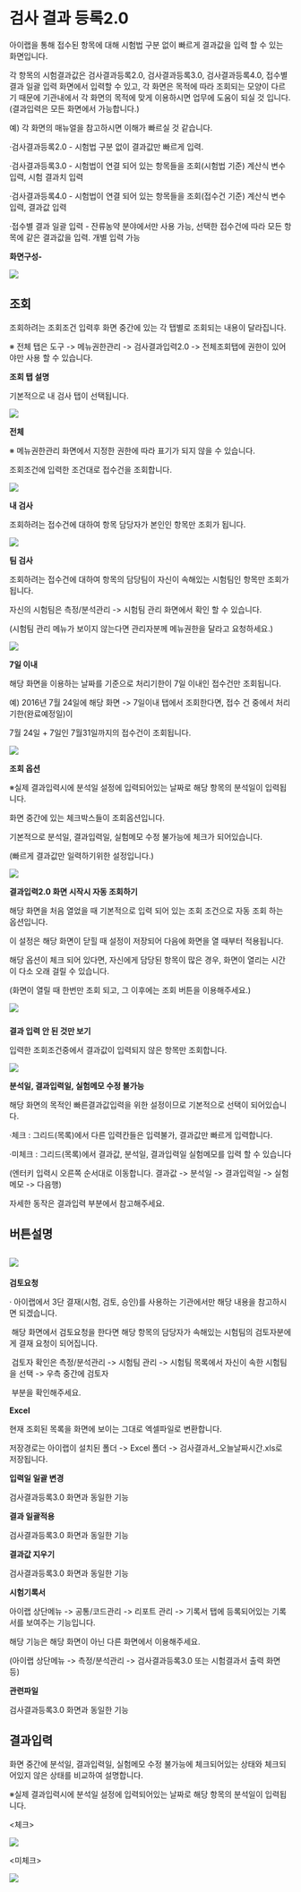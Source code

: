 # 검사 결과 등록2.0

아이랩을 통해 접수된 항목에 대해 시험법 구분 없이 빠르게 결과값을 입력 할 수 있는 화면입니다.

각 항목의 시험결과값은 검사결과등록2.0, 검사결과등록3.0, 검사결과등록4.0, 접수별 결과 일괄 입력 화면에서 입력할 수 있고, 각 화면은 목적에 따라 조회되는 모양이 다르기 때문에 기관내에서 각 화면의 목적에 맞게 이용하시면 업무에 도움이 되실 것 입니다.\(결과입력은 모든 화면에서 가능합니다.\)

예\) 각 화면의 매뉴얼을 참고하시면 이해가 빠르실 것 같습니다.

·검사결과등록2.0 - 시험법 구분 없이 결과값만 빠르게 입력.

·검사결과등록3.0 - 시험법이 연결 되어 있는 항목들을 조회\(시험법 기준\) 계산식 변수 입력, 시험 결과치 입력

·검사결과등록4.0 - 시험법이 연결 되어 있는 항목들을 조회\(접수건 기준\) 계산식 변수 입력, 결과값 입력

·접수별 결과 일괄 입력 - 잔류농약 분야에서만 사용 가능, 선택한 접수건에 따라 모든 항목에 같은 결과값을 입력. 개별 입력 가능

**화면구성-**

![](/assets/004측정분석관리/145화면구성.png)

## 조회

조회하려는 조회조건 입력후 화면 중간에 있는 각 탭별로 조회되는 내용이 달라집니다.

※ 전체 탭은 도구 -&gt; 메뉴권한관리 -&gt; 검사결과입력2.0 -&gt; 전체조회탭에 권한이 있어야만 사용 할 수 있습니다.

**조회 탭 설명**

기본적으로 내 검사 탭이 선택됩니다.

![](/assets/004측정분석관리/146조회탭.png)

**전체**

※ 메뉴권한관리 화면에서 지정한 권한에 따라 표기가 되지 않을 수 있습니다.

조회조건에 입력한 조건대로 접수건을 조회합니다.

![](/assets/004측정분석관리/147조회탭_전체.png)

**내 검사**

조회하려는 접수건에 대하여 항목 담당자가 본인인 항목만 조회가 됩니다.

![](/assets/004측정분석관리/148조회탭.png)

**팀 검사**

조회하려는 접수건에 대하여 항목의 담당팀이 자신이 속해있는 시험팀인 항목만 조회가 됩니다.

자신의 시험팀은 측정/분석관리 -&gt; 시험팀 관리 화면에서 확인 할 수 있습니다.

\(시험팀 관리 메뉴가 보이지 않는다면 관리자분께 메뉴권한을 달라고 요청하세요.\)

![](/assets/004측정분석관리/149조회탭_팀검사.png)

**7일 이내**

해당 화면을 이용하는 날짜를 기준으로 처리기한이 7일 이내인 접수건만 조회됩니다.

예\) 2016년 7월 24일에 해당 화면 -&gt; 7일이내 탭에서 조회한다면, 접수 건 중에서 처리기한\(완료예정일\)이

7월 24일 + 7일인 7월31일까지의 접수건이 조회됩니다.

![](/assets/004측정분석관리/150조회탭_7일이내.png)

**조회 옵션**

※실제 결과입력시에 분석일 설정에 입력되어있는 날짜로 해당 항목의 분석일이 입력됩니다.

화면 중간에 있는 체크박스들이 조회옵션입니다.

기본적으로 분석일, 결과입력일, 실험메모 수정 불가능에 체크가 되어있습니다.

\(빠르게 결과값만 일력하기위한 설정입니다.\)

![](/assets/004측정분석관리/151조회옵션.png)

**결과입력2.0 화면 시작시 자동 조회하기**

해당 화면을 처음 열었을 때 기본적으로 입력 되어 있는 조회 조건으로 자동 조회 하는 옵션입니다.

이 설정은 해당 화면이 닫힐 때 설정이 저장되어 다음에 화면을 열 때부터 적용됩니다.

해당 옵션이 체크 되어 있다면, 자신에게 담당된 항목이 많은 경우, 화면이 열리는 시간이 다소 오래 걸릴 수 있습니다.

\(화면이 열릴 때 한번만 조회 되고, 그 이후에는 조회 버튼을 이용해주세요.\)

![](/assets/004측정분석관리/152조회옵션_기본조회.png)

### 

**결과 입력 안 된 것만 보기**

입력한 조회조건중에서 결과값이 입력되지 않은 항목만 조회합니다.

![](/assets/004측정분석관리/153조회옵션_입력안된것만.png)

**분석일, 결과입력일, 실험메모 수정 불가능**

해당 화면의 목적인 빠른결과값입력을 위한 설정이므로 기본적으로 선택이 되어있습니다.

·체크 : 그리드\(목록\)에서 다른 입력칸들은 입력불가, 결과값만 빠르게 입력합니다.

·미체크 : 그리드\(목록\)에서 결과값, 분석일, 결과입력일 실험메모를 입력 할 수 있습니다

\(엔터키 입력시 오른쪽 순서대로 이동합니다. 결과값 -&gt; 분석일 -&gt; 결과입력일 -&gt; 실험메모 -&gt; 다음행\)

자세한 동작은 결과입력 부분에서 참고해주세요.



## 버튼설명

## ![](/assets/004측정분석관리/154버튼들.png) 

**검토요청**

· 아이랩에서 3단 결재\(시험, 검토, 승인\)를 사용하는 기관에서만 해당 내용을 참고하시면 되겠습니다.

 해당 화면에서 검토요청을 한다면 해당 항목의 담당자가 속해있는 시험팀의 검토자분에게 결재 요청이 되어집니다.

 검토자 확인은 측정/분석관리 -&gt; 시험팀 관리 -&gt; 시험팀 목록에서 자신이 속한 시험팀을 선택 -&gt; 우측 중간에 검토자   

 부분을 확인해주세요.

  


**Excel**

현재 조회된 목록을 화면에 보이는 그대로 엑셀파일로 변환합니다.

저장경로는 아이랩이 설치된 폴더 -&gt; Excel 폴더 -&gt; 검사결과서\_오늘날짜시간.xls로 저장됩니다.

**입력일 일괄 변경**

검사결과등록3.0 화면과 동일한 기능

  


**결과 일괄적용**

검사결과등록3.0 화면과 동일한 기능

  


**결과값 지우기**

검사결과등록3.0 화면과 동일한 기능



  


**시험기록서**

아이랩 상단메뉴 -&gt; 공통/코드관리 -&gt; 리포트 관리 -&gt; 기록서 탭에 등록되어있는 기록서를 보여주는 기능입니다.

해당 기능은 해당 화면이 아닌 다른 화면에서 이용해주세요.

\(아이랩 상단메뉴 -&gt; 측정/분석관리 -&gt; 검사결과등록3.0 또는 시험결과서 출력 화면 등\)

  


**관련파일**

검사결과등록3.0 화면과 동일한 기능

## **결과입력**

화면 중간에 분석일, 결과입력일, 실험메모 수정 불가능에 체크되어있는 상태와 체크되어있지 않은 상태를 비교하여 설명합니다.

※실제 결과입력시에 분석일 설정에 입력되어있는 날짜로 해당 항목의 분석일이 입력됩니다.  


&lt;체크&gt;

![](/assets/004측정분석관리/155결과입력.gif)



&lt;미체크&gt;  


![](/assets/004측정분석관리/156결과입력가로.gif)



  



